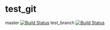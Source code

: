 # test_git
master [![Build Status](https://travis-ci.org/az198071123/test_git.svg?branch=master)](https://travis-ci.org/az198071123/test_git)
test_branch [![Build Status](https://travis-ci.org/az198071123/test_git.svg?branch=test_branch)](https://travis-ci.org/az198071123/test_git)